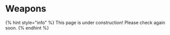 # Weapons

{% hint style="info" %}
This page is under construction! Please check again soon.
{% endhint %}

